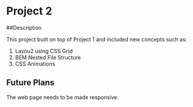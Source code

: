 # Project 2

##Description

This project built on top of Project 1 and included new concepts such as:

1. Layou2 using CSS Grid
2. BEM Nested File Structure
3. CSS Animations

## Future Plans

The web page needs to be made responsive.
